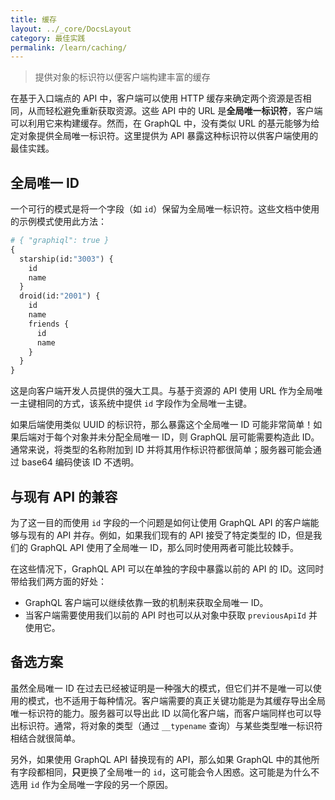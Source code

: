 ```yaml
---
title: 缓存
layout: ../_core/DocsLayout
category: 最佳实践
permalink: /learn/caching/
---
```


> 提供对象的标识符以便客户端构建丰富的缓存

在基于入口端点的 API 中，客户端可以使用 HTTP 缓存来确定两个资源是否相同，从而轻松避免重新获取资源。这些 API 中的 URL 是**全局唯一标识符**，客户端可以利用它来构建缓存。然而，在 GraphQL 中，没有类似 URL 的基元能够为给定对象提供全局唯一标识符。这里提供为 API 暴露这种标识符以供客户端使用的最佳实践。

## 全局唯一 ID

一个可行的模式是将一个字段（如 `id`）保留为全局唯一标识符。这些文档中使用的示例模式使用此方法：

```graphql
# { "graphiql": true }
{
  starship(id:"3003") {
    id
    name
  }
  droid(id:"2001") {
    id
    name
    friends {
      id
      name
    }
  }
}
```

这是向客户端开发人员提供的强大工具。与基于资源的 API 使用 URL 作为全局唯一主键相同的方式，该系统中提供 `id` 字段作为全局唯一主键。

如果后端使用类似 UUID 的标识符，那么暴露这个全局唯一 ID 可能非常简单！如果后端对于每个对象并未分配全局唯一 ID，则 GraphQL 层可能需要构造此 ID。通常来说，将类型的名称附加到 ID 并将其用作标识符都很简单；服务器可能会通过 base64 编码使该 ID 不透明。

## 与现有 API 的兼容

为了这一目的而使用 `id` 字段的一个问题是如何让使用 GraphQL API 的客户端能够与现有的 API 并存。例如，如果我们现有的 API 接受了特定类型的 ID，但是我们的 GraphQL API 使用了全局唯一 ID，那么同时使用两者可能比较棘手。

在这些情况下，GraphQL API 可以在单独的字段中暴露以前的 API 的 ID。这同时带给我们两方面的好处：

 - GraphQL 客户端可以继续依靠一致的机制来获取全局唯一 ID。
 - 当客户端需要使用我们以前的 API 时也可以从对象中获取 `previousApiId` 并使用它。

## 备选方案

虽然全局唯一 ID 在过去已经被证明是一种强大的模式，但它们并不是唯一可以使用的模式，也不适用于每种情况。客户端需要的真正关键功能是为其缓存导出全局唯一标识符的能力。服务器可以导出此 ID 以简化客户端，而客户端同样也可以导出标识符。通常，将对象的类型（通过 `__typename` 查询）与某些类型唯一标识符相结合就很简单。

另外，如果使用 GraphQL API 替换现有的 API，那么如果 GraphQL 中的其他所有字段都相同，**只**更换了全局唯一的 `id`，这可能会令人困惑。这可能是为什么不选用 `id` 作为全局唯一字段的另一个原因。
